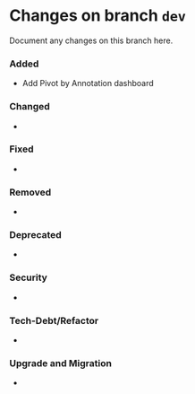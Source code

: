 # Changes on branch `dev`
Document any changes on this branch here.
### Added
- Add Pivot by Annotation dashboard

### Changed
- 

### Fixed
- 

### Removed
- 

### Deprecated
- 

### Security
- 

### Tech-Debt/Refactor
- 

### Upgrade and Migration
- 
